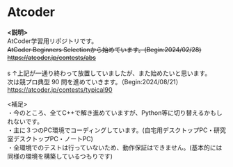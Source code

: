 # Atcoder
**<説明>**
<br>
AtCoder学習用リポジトリです。
<br>
~~AtCoder Beginners Selectionから始めています。(Begin:2024/02/28)
<https://atcoder.jp/contests/abs>~~
<br>
<br>s
↑上記が一通り終わって放置していましたが、また始めたいと思います。
<br>
次は競プロ典型 90 問を進めていきます。（Begin:2024/08/21）
<https://atcoder.jp/contests/typical90>

<補足>
<br>
・今のところ、全てC++で解き進めていますが、Python等に切り替えるかもしれないです。
<br>
・主に３つのPC環境でコーディングしています。(自宅用デスクトップPC・研究室デスクトップPC・ノートPC)
<br>
・全環境でのテストは行っていないため、動作保証はできません。(基本的には同様の環境を構築しているつもりです)
